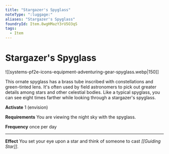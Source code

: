 ```yaml
---
title: "Stargazer's Spyglass"
noteType: ":luggage:"
aliases: "Stargazer's Spyglass"
foundryId: Item.8wgHMazY3rU5O3qS
tags:
  - Item
---
```


# Stargazer's Spyglass
![[systems-pf2e-icons-equipment-adventuring-gear-spyglass.webp|150]]

This ornate spyglass has a brass tube inscribed with constellations and green-tinted lens. It's often used by field astronomers to pick out greater details among stars and other celestial bodies. Like a typical spyglass, you can see eight times farther while looking through a stargazer's spyglass.

**Activate** 1 (envision)

**Requirements** You are viewing the night sky with the spyglass.

**Frequency** once per day

* * *

**Effect** You set your eye upon a star and think of someone to cast _[[Guiding Star]]_.
